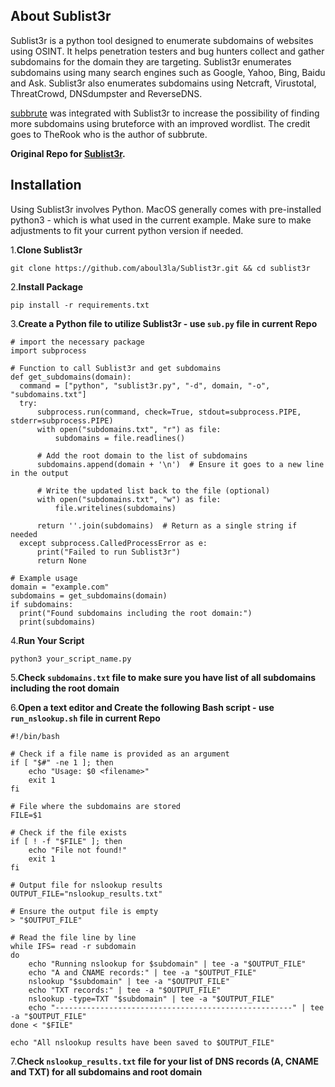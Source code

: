 ## About Sublist3r 

Sublist3r is a python tool designed to enumerate subdomains of websites using OSINT. It helps penetration testers and bug hunters collect and gather subdomains for the domain they are targeting. Sublist3r enumerates subdomains using many search engines such as Google, Yahoo, Bing, Baidu and Ask. Sublist3r also enumerates subdomains using Netcraft, Virustotal, ThreatCrowd, DNSdumpster and ReverseDNS.

[subbrute](https://github.com/TheRook/subbrute) was integrated with Sublist3r to increase the possibility of finding more subdomains using bruteforce with an improved wordlist. The credit goes to TheRook who is the author of subbrute.

**Original Repo for [Sublist3r](https://github.com/aboul3la/Sublist3r.git).**


## Installation
Using Sublist3r involves Python. MacOS generally comes with pre-installed python3 - which is what used in the current example. Make sure to make adjustments to fit your current python version if needed.

1.**Clone Sublist3r**
  
  ```
  git clone https://github.com/aboul3la/Sublist3r.git && cd sublist3r
  ```
  
2.**Install Package**

    pip install -r requirements.txt
3.**Create a Python file to utilize Sublist3r - use `sub.py` file in current Repo**
  ```
# import the necessary package
import subprocess

# Function to call Sublist3r and get subdomains
def get_subdomains(domain):
    command = ["python", "sublist3r.py", "-d", domain, "-o", "subdomains.txt"]
    try:
        subprocess.run(command, check=True, stdout=subprocess.PIPE, stderr=subprocess.PIPE)
        with open("subdomains.txt", "r") as file:
            subdomains = file.readlines()
        
        # Add the root domain to the list of subdomains
        subdomains.append(domain + '\n')  # Ensure it goes to a new line in the output

        # Write the updated list back to the file (optional)
        with open("subdomains.txt", "w") as file:
            file.writelines(subdomains)
        
        return ''.join(subdomains)  # Return as a single string if needed
    except subprocess.CalledProcessError as e:
        print("Failed to run Sublist3r")
        return None

# Example usage
domain = "example.com"
subdomains = get_subdomains(domain)
if subdomains:
    print("Found subdomains including the root domain:")
    print(subdomains)
```

4.**Run Your Script**

```
python3 your_script_name.py
```

5.**Check `subdomains.txt` file to make sure you have list of all subdomains including the root domain**

6.**Open a text editor and Create the following Bash script - use `run_nslookup.sh` file in current Repo**
```
#!/bin/bash

# Check if a file name is provided as an argument
if [ "$#" -ne 1 ]; then
    echo "Usage: $0 <filename>"
    exit 1
fi

# File where the subdomains are stored
FILE=$1

# Check if the file exists
if [ ! -f "$FILE" ]; then
    echo "File not found!"
    exit 1
fi

# Output file for nslookup results
OUTPUT_FILE="nslookup_results.txt"

# Ensure the output file is empty
> "$OUTPUT_FILE"

# Read the file line by line
while IFS= read -r subdomain
do
    echo "Running nslookup for $subdomain" | tee -a "$OUTPUT_FILE"
    echo "A and CNAME records:" | tee -a "$OUTPUT_FILE"
    nslookup "$subdomain" | tee -a "$OUTPUT_FILE"
    echo "TXT records:" | tee -a "$OUTPUT_FILE"
    nslookup -type=TXT "$subdomain" | tee -a "$OUTPUT_FILE"
    echo "-----------------------------------------------------" | tee -a "$OUTPUT_FILE"
done < "$FILE"

echo "All nslookup results have been saved to $OUTPUT_FILE"
```
7.**Check `nslookup_results.txt` file for your list of DNS records (A, CNAME and TXT) for all subdomains and root domain**


